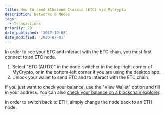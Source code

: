 ```yaml
---
title: How to send Ethereum Classic (ETC) via MyCrypto
description: Networks & Nodes
tags:
  - Transactions
priority: 70
date_published: '2017-10-08'
date_modified: '2020-07-01'
---
```


In order to see your ETC and interact with the ETC chain, you must first connect to an ETC node.

1. Select "ETC (AUTO)" in the node-switcher in the top-right corner of MyCrypto, or in the bottom-left corner if you are using the desktop app.
2. Unlock your wallet to send ETC and to interact with the ETC chain.

If you just want to check your balance, use the "View Wallet" option and fill in your address. You can also [check your balance on a blockchain explorer](/how-to/accessing-wallet/how-to-check-the-balance-of-your-account).

In order to switch back to ETH, simply change the node back to an ETH node.
